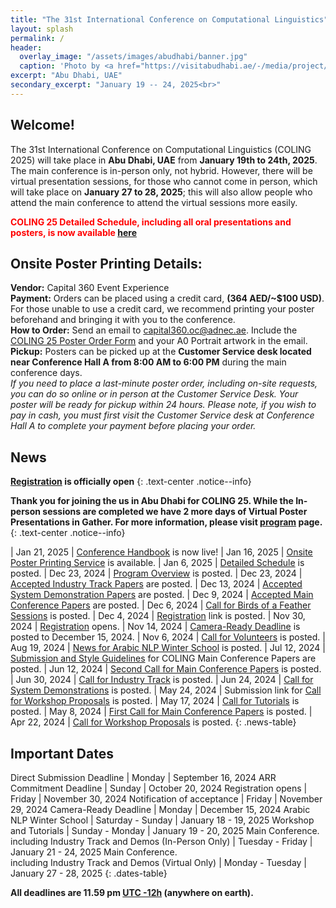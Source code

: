 ```yaml
---
title: "The 31st International Conference on Computational Linguistics"
layout: splash
permalink: /
header:
  overlay_image: "/assets/images/abudhabi/banner.jpg"
  caption: 'Photo by <a href="https://visitabudhabi.ae/-/media/project/vad/homepage/november-2023/regions-map/admap-dsk-1-19-12.jpg">VisitAbuDhabi</a>'
excerpt: "Abu Dhabi, UAE"
secondary_excerpt: "January 19 -- 24, 2025<br>"
---
```


## Welcome!

The 31st International Conference on Computational Linguistics (COLING 2025) will take place in **Abu Dhabi, UAE** from **January 19th to 24th, 2025**. The main conference is in-person only, not hybrid. However, there will be virtual presentation sessions, for those who cannot come in person, which will take place on **January 27 to 28, 2025**; this will also allow people who attend the main conference to attend the virtual sessions more easily.

<style>
.red-text { color: red; font-weight: bold; font-size: 1em; }
</style>
<span class="red-text">COLING 25 Detailed Schedule, including all oral presentations and posters, is now available [here](https://docs.google.com/spreadsheets/d/1EzQl5drWfg3ohyaAz2327S4D4IPHNvEG2ZrtaIOFikk/edit?usp=sharing)

## Onsite Poster Printing Details:

**Vendor:** Capital 360 Event Experience  
**Payment:** Orders can be placed using a credit card, **(364 AED/~$100 USD)**. For those unable to use a credit card, we recommend printing your poster beforehand and bringing it with you to the conference.  
**How to Order:** Send an email to [capital360.oc@adnec.ae](mailto:capital360.oc@adnec.ae). Include the [COLING 25 Poster Order Form](https://drive.google.com/file/d/1n5U_VXoACAyaKv2FBpnXIa6ECOGB6fnn/view?usp=sharing) and your A0 Portrait artwork in the email.  
**Pickup:** Posters can be picked up at the **Customer Service desk located near Conference Hall A from 8:00 AM to 6:00 PM** during the main conference days.  
*If you need to place a last-minute poster order, including on-site requests, you can do so online or in person at the Customer Service Desk. Your poster will be ready for pickup within 24 hours. Please note, if you wish to pay in cash, you must first visit the Customer Service desk at Conference Hall A to complete your payment before placing your order.*

## News

**[Registration](/registration) is officially open**
{: .text-center .notice--info}

**Thank you for joining the us in Abu Dhabi for COLING 25. While the In-person sessions are completed we have 2 more days of Virtual Poster Presentations in Gather. For more information, please visit [program](/program) page.**
{: .text-center .notice--info}

<style>
.news-table { font-size: .9em; table-layout: fixed; }
.news-table tr td:nth-child(1) { font-weight: bold; width: 10em; }
</style>
| Jan 21, 2025 | [Conference Handbook](https://coling2025.org/downloads/VirtualHandbook250113.pdf) is now live!
| Jan 16, 2025 | [Onsite Poster Printing Service](/participants-info/#poster-orders) is available.
| Jan 6, 2025  | [Detailed Schedule](https://docs.google.com/spreadsheets/d/1EzQl5drWfg3ohyaAz2327S4D4IPHNvEG2ZrtaIOFikk/edit?usp=sharing) is posted.
| Dec 23, 2024 | [Program Overview](/program/) is posted.
| Dec 23, 2024 | [Accepted Industry Track Papers](/program/industry_track_papers/) are posted.
| Dec 13, 2024 | [Accepted System Demonstration Papers](/program/system_demonstration_papers/) are posted.
| Dec 9, 2024 | [Accepted Main Conference Papers](/program/main_conference_papers/) are posted.
| Dec 6, 2024 | [Call for Birds of a Feather Sessions](/calls/bof/) is posted.
| Dec 4, 2024 | [Registration](/registration/) link is posted.
| Nov 30, 2024 | [Registration](/registration/) opens.
| Nov 14, 2024 | [Camera-Ready Deadline](/calls/main_conference_papers/) is posted to December 15, 2024.
| Nov 6, 2024 | [Call for Volunteers](/calls/volunteers/) is posted.
| Aug 19, 2024 | [News for Arabic NLP Winter School](/program/colocated/#the-arabic-nlp-winter-school/) is posted.
| Jul 12, 2024 | [Submission and Style Guidelines](/calls/submission_guidlines/) for COLING Main Conference Papers are posted.
| Jun 12, 2024 | [Second Call for Main Conference Papers](/calls/main_conference_papers/) is posted.
| Jun 30, 2024 | [Call for Industry Track](/calls/industry_track/) is posted.
| Jun 24, 2024 | [Call for System Demonstrations](/calls/system_demonstrations/) is posted.
| May 24, 2024 | Submission link for [Call for Workshop Proposals](/calls/workshop_proposals) is posted.
| May 17, 2024 | [Call for Tutorials](/calls/tutorials) is posted.
| May 8, 2024 | [First Call for Main Conference Papers](/calls/main_conference_papers) is posted.
| Apr 22, 2024 | [Call for Workshop Proposals](/calls/workshop_proposals) is posted.
{: .news-table}

## Important Dates

Direct Submission Deadline | Monday | September 16, 2024
ARR Commitment Deadline | Sunday | October 20, 2024
Registration opens | Friday | November 30, 2024
Notification of acceptance | Friday | November 29, 2024
Camera-Ready Deadline | Monday | December 15, 2024
Arabic NLP Winter School | Saturday - Sunday | January 18 - 19, 2025
Workshop and Tutorials | Sunday - Monday | January 19 - 20, 2025
Main Conference.<br> including Industry Track and Demos (In-Person Only) | Tuesday - Friday | January 21 - 24, 2025
Main Conference.<br> including Industry Track and Demos (Virtual Only) | Monday - Tuesday | January 27 - 28, 2025
{: .dates-table}

<style>
.dates-table { font-size: .9em; }
.dates-table tr td:nth-child(1) { width: 55%; }
.dates-table tr td:nth-child(2) { width: 25%; }
.dates-table del { color: #888; }
</style>

<b>All deadlines are 11.59 pm <a target="_blank" href="https://www.timeanddate.com/time/zone/timezone/utc-12">UTC -12h</a> (anywhere on earth).</b>
